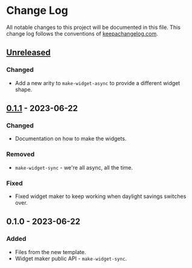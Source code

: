 # Change Log
All notable changes to this project will be documented in this file. This change log follows the conventions of [keepachangelog.com](http://keepachangelog.com/).

## [Unreleased]
### Changed
- Add a new arity to `make-widget-async` to provide a different widget shape.

## [0.1.1] - 2023-06-22
### Changed
- Documentation on how to make the widgets.

### Removed
- `make-widget-sync` - we're all async, all the time.

### Fixed
- Fixed widget maker to keep working when daylight savings switches over.

## 0.1.0 - 2023-06-22
### Added
- Files from the new template.
- Widget maker public API - `make-widget-sync`.

[Unreleased]: https://sourcehost.site/your-name/mixer/compare/0.1.1...HEAD
[0.1.1]: https://sourcehost.site/your-name/mixer/compare/0.1.0...0.1.1
